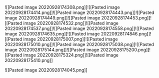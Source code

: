 ![[Pasted image 20220928174308.png]]![[Pasted image 20220928174414.png]]![[Pasted image 20220928174443.png]]![[Pasted image 20220928174449.png]]![[Pasted image 20220928174453.png]]![[Pasted image 20220928174532.png]]![[Pasted image 20220928174537.png]]![[Pasted image 20220928174558.png]]![[Pasted image 20220928174635.png]]![[Pasted image 20220928174846.png]]![[Pasted image 20220928175007.png]]![[Pasted image 20220928175010.png]]![[Pasted image 20220928175038.png]]![[Pasted image 20220928175144.png]]![[Pasted image 20220928175200.png]]![[Pasted image 20220928175324.png]]![[Pasted image 20220928175410.png]]
<br>

![[Pasted image 20220928174045.png]]
